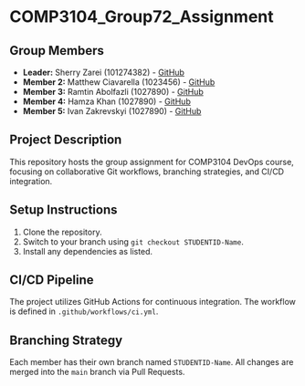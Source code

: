 # COMP3104_Group72_Assignment

## Group Members
- **Leader:** Sherry Zarei (101274382) - [GitHub](https://github.com/sherryzarei)
- **Member 2:** Matthew Ciavarella (1023456) - [GitHub](https://github.com/janedoe)
- **Member 3:** Ramtin Abolfazli (1027890) - [GitHub](https://github.com/johnsmith)
- **Member 4:** Hamza Khan (1027890) - [GitHub](https://github.com/johnsmith)
- **Member 5:** Ivan Zakrevskyi (1027890) - [GitHub](https://github.com/johnsmith)

## Project Description
This repository hosts the group assignment for COMP3104 DevOps course, focusing on collaborative Git workflows, branching strategies, and CI/CD integration.

## Setup Instructions
1. Clone the repository.
2. Switch to your branch using `git checkout STUDENTID-Name`.
3. Install any dependencies as listed.

## CI/CD Pipeline
The project utilizes GitHub Actions for continuous integration. The workflow is defined in `.github/workflows/ci.yml`.

## Branching Strategy
Each member has their own branch named `STUDENTID-Name`. All changes are merged into the `main` branch via Pull Requests.